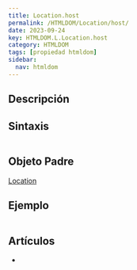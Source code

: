 ```yaml
---
title: Location.host
permalink: /HTMLDOM/Location/host/
date: 2023-09-24
key: HTMLDOM.L.Location.host
category: HTMLDOM
tags: [propiedad htmldom]
sidebar:
  nav: htmldom
---
```


## Descripción


## Sintaxis


```javascript

```


## Objeto Padre


[Location](https://www.w3api.com/HTMLDOM/Location/)


## Ejemplo


```javascript

```


## Artículos

- 
